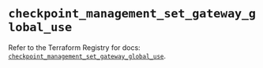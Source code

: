 # `checkpoint_management_set_gateway_global_use`

Refer to the Terraform Registry for docs: [`checkpoint_management_set_gateway_global_use`](https://registry.terraform.io/providers/checkpointsw/checkpoint/2.11.0/docs/resources/management_set_gateway_global_use).

